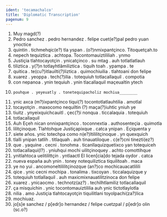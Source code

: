 ```yaml
---
ident: 'tecamachalco'
title: 'Diplomatic Transcription'
pagenum: 9
---
```

1.	Muy magd(?)
2.	Pedro sanchez . pedro hernandez . felipe cuet(e?)pal pedro yuan ynoctice
3.	quintin . tichmehqic(e?) tla yspan . (o?)nmixpantçinco. Titoquetçah.to
4.	nepech tequiztica . achtopa. Tocontomauiztililiah . ynmo
5.	Justiçia tlahtocayotçin . ynicatçinco . su mtag . auh totlatlatlauh
6.	tiliztica . y(?)n totlayhtlãmiliztica . tiquih toah . ypampa . te
7.	quitica . te(cu?)itlauilti(?)liztica . quimochiuilia . tlahtoani don felipe
8.	xuarez . yeoppa . tech(?)ilia . totequiuh totlacallaquil . compotia
9.	con nepanoa . ynin tequiuh . ynin tlacallaquil maçeualtin ytech
10. 	pouhque . yeyeuatly . tonetequipacholiz mochiua________
11.	ynic axca (m?)ixpantçinco tiqui(?) tocontotlatlauhtilia . amotlal
12.	tocayotçin  . maxocomo nequiltin (?) maça(?)iuhtic yniuh ye
13.	tiuitz . ynyeixquichcauitl . çec(?)i nonqua . ticcalaquia . totequiuh
14.	totlacallaquil
15.	Auh Eçeh nican onnixpantçinco . toconnextia . authosenteçia . quimotla
16.	lilitçinoque. Tlahtohque Justiçapixque . catca ynipan . Eçiquenta y
17.	siete años. ynic totechpa como n(e?)ltililitçinoque . yn quexquich
18.	tlalli ynipan tatlih . titlaquah . auh tinauatiloque . c(e?)cni tinezti(ez?)
19.	que  . yaquine . cecni . tonohma . ticanllaquizquetixco yan totequiceh
20.	totlacallaqui(l?) . yniuhqui mochi uilitçinoquey . achto comottihque
21.	ynitlahtoca uelitilittçin . yntlaactl El licen[cia]do tejada oydor . catca
22.	nueva españa auh ynin . toney notequiliztica tiquilitoah . maca
23.	ye no yui . ancomoneltililitçinozque (an?)co mochicauacatlilili
24.	qice .  ynic cecni mochipa . tonalima . tixcoyan . ticcalaquizque y
25.	totequiuh totlallaquil . auh maxicmixnauatilitzinoca don felipe
26.	xuarez . ynicaocmo . technotz(az?) . techilhtlamiliz totlacallaquil
27.	ça misquichin . ynic tocontomauiztililia auh ynic tictotlaylotla
28.	nilia .  amo Justiçia tlahtocayotçin tiquilitlani toyolpachi(za?)lica
29.	mochiuaz.
30.	jo[s]e sanchez / p[edr]o hernandez / felipe cuetzpal / p[edr]o olin (sc.o?)
